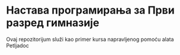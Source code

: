 # Настава програмирања за Први разред гимназије

Ovaj repozitorijum služi kao primer kursa napravljenog pomoću alata Petljadoc
